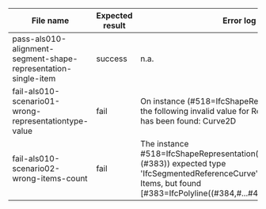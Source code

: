 | File name                                                      | Expected result | Error log                                                                                                                                                                                 | Description                                                |
|----------------------------------------------------------------|-----------------|-------------------------------------------------------------------------------------------------------------------------------------------------------------------------------------------|------------------------------------------------------------|
| pass-als010-alignment-segment-shape-representation-single-item | success         | n.a.                                                                                                                                                                                      |                                                            |
| fail-als010-scenario01-wrong-representationtype-value          | fail            | On instance (#518=IfcShapeRepresentat...383)),) the following invalid value for RepresentationType has been found: Curve2D                                                                | The expected RepresentationType value was Curve3D.         |
| fail-als010-scenario02-wrong-items-count                       | fail            | The instance #518=IfcShapeRepresentation(#17,'Axis','Curve3D',(#383)) expected type 'IfcSegmentedReferenceCurve' for the attribute Items, but found [#383=IfcPolyline((#384,#...#496))]   | The expected type of Items was IfcSegmentedReferenceCurve  |